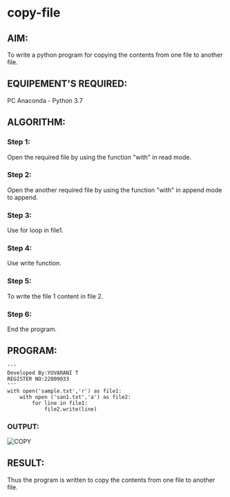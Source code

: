 # copy-file
## AIM:
To write a python program for copying the contents from one file to another file.
## EQUIPEMENT'S REQUIRED: 
PC
Anaconda - Python 3.7
## ALGORITHM: 
### Step 1:
Open the required file by using the function "with" in read mode.
### Step 2: 
Open the another required file by using the function "with" in append mode to append. 
### Step 3: 
Use for loop in file1.
### Step 4:  
Use write function.
### Step 5: 
To write the file 1 content in file 2.
### Step 6: 
End the program.
## PROGRAM:
```
'''
Developed By:YUVARANI T
REGISTER NO:22009033
'''
with open('sample.txt','r') as file1:
    with open ('san1.txt','a') as file2:
        for line in file1:
            file2.write(line)
```

### OUTPUT:
![COPY](https://user-images.githubusercontent.com/121418522/214824974-22ec8b61-c73d-4b74-be7a-9f9c53835317.png)



## RESULT:
Thus the program is written to copy the contents from one file to another file.
